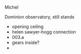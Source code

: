 Michel

Dominion observatory, still stands


- opening ceiling
- helen sawyer-hogg connection
- 003.a
- gears inside?
- 